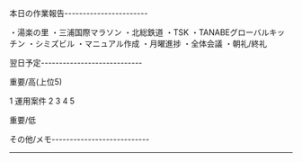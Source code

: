 本日の作業報告-----------------------

・湯楽の里
・三浦国際マラソン
・北総鉄道
・TSK
・TANABEグローバルキッチン
・シミズビル
・マニュアル作成
・月曜進捗
・全体会議
・朝礼/終礼

翌日予定----------------------------

重要/高(上位5)

1 運用案件
2 
3 
4 
5 

重要/低


その他/メモ---------------------------

--------------------------------------
